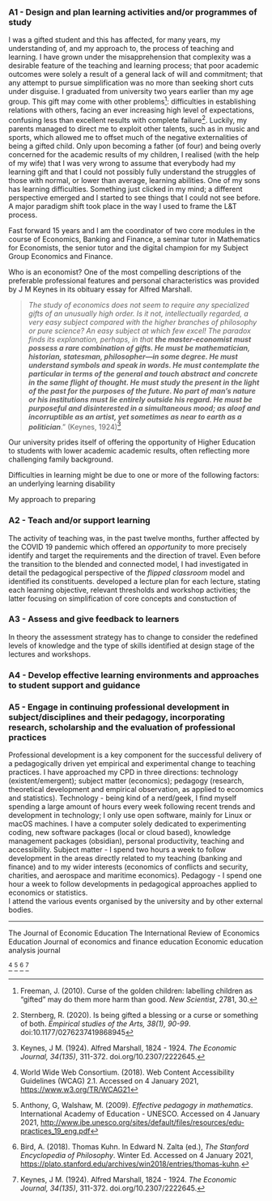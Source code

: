 ### A1 - Design and plan learning activities and/or programmes of study
I was a gifted student and this has affected, for many years, my understanding of, and my approach to, the process of teaching and learning. I have grown under the misapprehension that complexity was a desirable feature of the teaching and learning process; that poor academic outcomes were solely a result of a general lack of will and commitment; that any attempt to pursue simplification was no more than seeking short cuts under disguise. I graduated from university two years earlier than my age group. This gift may come with other problems[^1]: difficulties in establishing relations with others, facing an ever increasing high level of expectations, confusing less than excellent results with complete failure[^2]. Luckily, my parents managed to direct me to exploit other talents, such as in music and sports, which allowed me to offset much of the negative externalities of being a gifted child.
Only upon becoming a father (of four) and being overly concerned for the academic results of my children, I realised (with the help of my wife) that I was very wrong to assume that everybody had my learning gift and that I could not possibly fully understand the struggles of those with normal, or lower than average, learning abilities. One of my sons has learning difficulties. Something just clicked in my mind; a different perspective emerged and I started to see things that I could not see before. A major paradigm shift took place in the way I used to frame the L&T process.

Fast forward 15 years and I am the coordinator of two core modules in the course of Economics, Banking and Finance, a seminar tutor in Mathematics for Economists, the senior tutor and the digital champion for my Subject Group Economics and Finance.

Who is an economist? One of the most compelling descriptions of the preferable professional features and personal characteristics was provided by J M Keynes in its obituary essay for Alfred Marshall.

> _The study of economics does not seem to require any specialized gifts of an unusually high order. Is it not, intellectually regarded, a very easy subject compared with the higher branches of philosophy or pure science? An easy subject at which few excel! The paradox finds its explanation, perhaps, in that **the master-economist must possess a rare combination of gifts. He must be mathematician, historian, statesman, philosopher—in some degree. He must understand symbols and speak in words. He must contemplate the particular in terms of the general and touch abstract and concrete in the same flight of thought. He must study the present in the light of the past for the purposes of the future. No part of man’s nature or his institutions must lie entirely outside his regard. He must be purposeful and disinterested in a simultaneous mood; as aloof and incorruptible as an artist, yet sometimes as near to earth as a politician**_.” (Keynes, 1924)[^6]

Our university prides itself of offering the opportunity of Higher Education to students with lower academic academic results, often reflecting more challenging family background.

Difficulties in learning might be due to one or more of the following factors: an underlying learning disability  

My approach to preparing 


### A2 - Teach and/or support learning
The activity of teaching was, in the past twelve months, further affected by the COVID 19 pandemic which offered an _opportunity_ to more precisely identify and target the requirements and the direction of travel.  Even before the transition to the blended and connected model, I had investigated in detail the pedagogical perspective of the _flipped classroom_ model and identified its constituents.  developed a lecture plan for each lecture, stating each learning objective, relevant thresholds and workshop activities; the latter focusing on simplification of core concepts and constuction of  

### A3 - Assess and give feedback to learners
In theory the assessment strategy has to change to consider the redefined levels of knowledge and the type of skills identified at design stage of the lectures and workshops. 

### A4 - Develop effective learning environments and approaches to student support and guidance


### A5 - Engage in continuing professional development in subject/disciplines and their pedagogy, incorporating research, scholarship and the evaluation of professional practices

Professional development is a key component for the successful delivery of a pedagogically driven yet empirical and experimental change to teaching practices. I have approached my CPD in three directions: technology (existent/emergent); subject matter (economics); pedagogy (research, theoretical development and empirical observation, as applied to economics and statistics).
Technology - being kind of a nerd/geek, I find myself spending a large amount of hours every week following recent trends and development in technology; I only use open software, mainly for Linux or macOS machines. I have a computer solely dedicated to experimenting coding, new software packages (local or cloud based), knowledge management packages (obsidian), personal productivity, teaching and accessibility.
Subject matter -  I spend two hours a week to follow development in the areas directly related to my teaching (banking and finance) and to my wider interests (economics of conflicts and security, charities, and aerospace and maritime economics).
Pedagogy - I spend one hour a week to follow developments in pedagogical approaches applied to economics or statistics.  
I attend the various events organised by the university and by other external bodies.


---

The Journal of Economic Education
The International Review of Economics Education
Journal of economics and finance education
Economic education analysis journal 

[^3]
[^4]
[^5]
[^6]

[^1]: Freeman, J. (2010). Curse of the golden children: labelling children as “gifted” may do them more harm than good. _New Scientist_, 2781, 30.
[^2]: Sternberg, R. (2020). Is being gifted a blessing or a curse or something of both. _Empirical studies of the Arts, 38(1), 90-99_. doi:10.1177/0276237419868945
[^3]: World Wide Web Consortium. (2018).  Web Content Accessibility Guidelines (WCAG) 2.1. Accessed on 4 January 2021, https://www.w3.org/TR/WCAG21
[^4]: Anthony, G, Walshaw, M. (2009).  _Effective pedagogy in mathematics_. International Academy of Education - UNESCO. Accessed on 4 January 2021, http://www.ibe.unesco.org/sites/default/files/resources/edu-practices_19_eng.pdf
[^5]: Bird, A. (2018). Thomas Kuhn. In Edward N. Zalta (ed.), _The Stanford Encyclopedia of Philosophy_. Winter Ed. Accessed on 4 January 2021, https://plato.stanford.edu/archives/win2018/entries/thomas-kuhn.
[^6]: Keynes, J M. (1924). Alfred Marshall, 1824 - 1924. _The Economic Journal, 34(135)_, 311-372. doi.org/10.2307/2222645.
<!--stackedit_data:
eyJoaXN0b3J5IjpbLTQxNTI2NDgxMiwtODM4MjMxNjUsLTE1OD
gzMDQyNTVdfQ==
-->